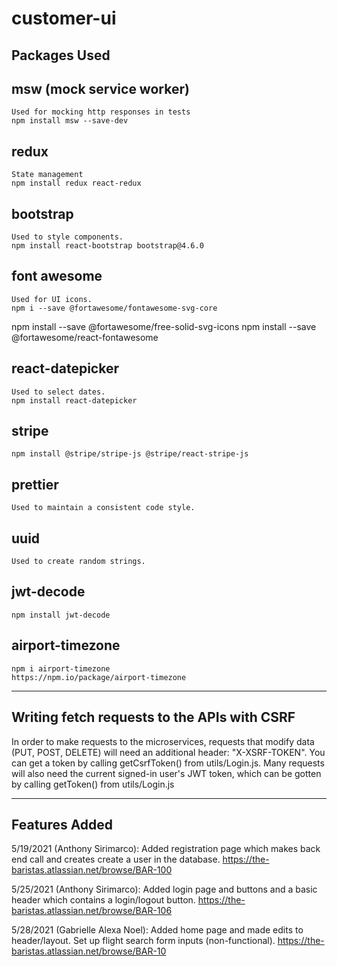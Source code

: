 # customer-ui

## Packages Used

## msw (mock service worker)

    Used for mocking http responses in tests
    npm install msw --save-dev

## redux

    State management
    npm install redux react-redux

## bootstrap

    Used to style components.
    npm install react-bootstrap bootstrap@4.6.0

## font awesome

    Used for UI icons.
    npm i --save @fortawesome/fontawesome-svg-core

npm install --save @fortawesome/free-solid-svg-icons
npm install --save @fortawesome/react-fontawesome

## react-datepicker

    Used to select dates.
    npm install react-datepicker

## stripe

    npm install @stripe/stripe-js @stripe/react-stripe-js

## prettier

    Used to maintain a consistent code style.

## uuid

    Used to create random strings.

## jwt-decode

    npm install jwt-decode

## airport-timezone

	npm i airport-timezone
	https://npm.io/package/airport-timezone

---

## Writing fetch requests to the APIs with CSRF

In order to make requests to the microservices, requests that modify data (PUT, POST, DELETE) will need an additional header: "X-XSRF-TOKEN". You can get a token by calling getCsrfToken() from utils/Login.js.
Many requests will also need the current signed-in user's JWT token, which can be gotten by calling getToken() from utils/Login.js 

---

## Features Added

5/19/2021 (Anthony Sirimarco): Added registration page which makes back end call and creates create a user in the database.
https://the-baristas.atlassian.net/browse/BAR-100

5/25/2021 (Anthony Sirimarco): Added login page and buttons and a basic header which contains a login/logout button.
https://the-baristas.atlassian.net/browse/BAR-106

5/28/2021 (Gabrielle Alexa Noel): Added home page and made edits to header/layout. Set up flight search form inputs (non-functional).
https://the-baristas.atlassian.net/browse/BAR-10

